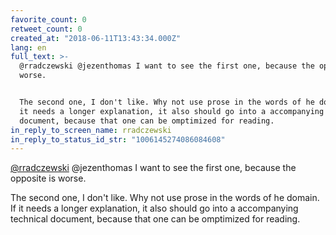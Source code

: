 ```yaml
---
favorite_count: 0
retweet_count: 0
created_at: "2018-06-11T13:43:34.000Z"
lang: en
full_text: >-
  @rradczewski @jezenthomas I want to see the first one, because the opposite is
  worse.


  The second one, I don't like. Why not use prose in the words of he domain. If
  it needs a longer explanation, it also should go into a accompanying technical
  document, because that one can be omptimized for reading.
in_reply_to_screen_name: rradczewski
in_reply_to_status_id_str: "1006145274086084608"
---
```


[@rradczewski](https://twitter.com/rradczewski) @jezenthomas I want to see the
first one, because the opposite is worse.

The second one, I don't like. Why not use prose in the words of he domain. If it
needs a longer explanation, it also should go into a accompanying technical
document, because that one can be omptimized for reading.
